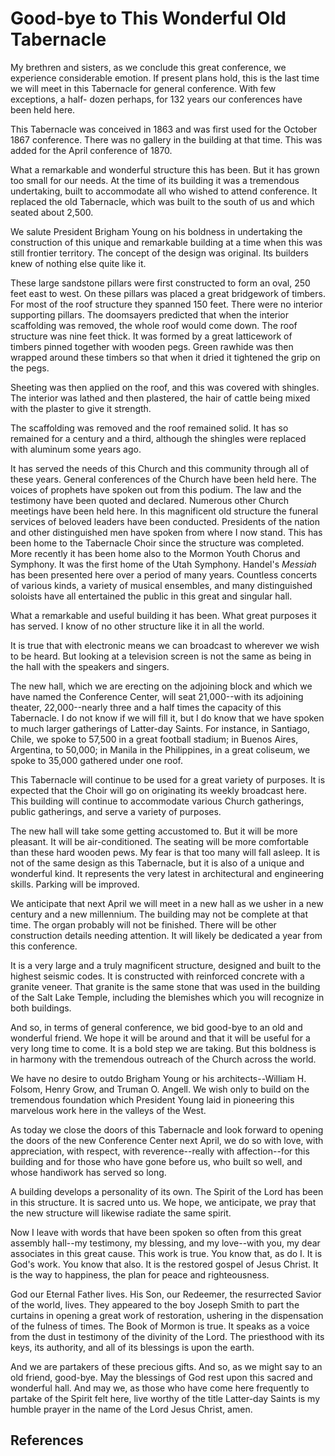 # Good-bye to This Wonderful Old Tabernacle

My brethren and sisters, as we conclude this great conference, we experience
considerable emotion. If present plans hold, this is the last time we will
meet in this Tabernacle for general conference. With few exceptions, a half-
dozen perhaps, for 132 years our conferences have been held here.

This Tabernacle was conceived in 1863 and was first used for the October 1867
conference. There was no gallery in the building at that time. This was added
for the April conference of 1870.

What a remarkable and wonderful structure this has been. But it has grown too
small for our needs. At the time of its building it was a tremendous
undertaking, built to accommodate all who wished to attend conference. It
replaced the old Tabernacle, which was built to the south of us and which
seated about 2,500.

We salute President Brigham Young on his boldness in undertaking the
construction of this unique and remarkable building at a time when this was
still frontier territory. The concept of the design was original. Its builders
knew of nothing else quite like it.

These large sandstone pillars were first constructed to form an oval, 250 feet
east to west. On these pillars was placed a great bridgework of timbers. For
most of the roof structure they spanned 150 feet. There were no interior
supporting pillars. The doomsayers predicted that when the interior
scaffolding was removed, the whole roof would come down. The roof structure
was nine feet thick. It was formed by a great latticework of timbers pinned
together with wooden pegs. Green rawhide was then wrapped around these timbers
so that when it dried it tightened the grip on the pegs.

Sheeting was then applied on the roof, and this was covered with shingles. The
interior was lathed and then plastered, the hair of cattle being mixed with
the plaster to give it strength.

The scaffolding was removed and the roof remained solid. It has so remained
for a century and a third, although the shingles were replaced with aluminum
some years ago.

It has served the needs of this Church and this community through all of these
years. General conferences of the Church have been held here. The voices of
prophets have spoken out from this podium. The law and the testimony have been
quoted and declared. Numerous other Church meetings have been held here. In
this magnificent old structure the funeral services of beloved leaders have
been conducted. Presidents of the nation and other distinguished men have
spoken from where I now stand. This has been home to the Tabernacle Choir
since the structure was completed. More recently it has been home also to the
Mormon Youth Chorus and Symphony. It was the first home of the Utah Symphony.
Handel's _Messiah_ has been presented here over a period of many years.
Countless concerts of various kinds, a variety of musical ensembles, and many
distinguished soloists have all entertained the public in this great and
singular hall.

What a remarkable and useful building it has been. What great purposes it has
served. I know of no other structure like it in all the world.

It is true that with electronic means we can broadcast to wherever we wish to
be heard. But looking at a television screen is not the same as being in the
hall with the speakers and singers.

The new hall, which we are erecting on the adjoining block and which we have
named the Conference Center, will seat 21,000--with its adjoining theater,
22,000--nearly three and a half times the capacity of this Tabernacle. I do
not know if we will fill it, but I do know that we have spoken to much larger
gatherings of Latter-day Saints. For instance, in Santiago, Chile, we spoke to
57,500 in a great football stadium; in Buenos Aires, Argentina, to 50,000; in
Manila in the Philippines, in a great coliseum, we spoke to 35,000 gathered
under one roof.

This Tabernacle will continue to be used for a great variety of purposes. It
is expected that the Choir will go on originating its weekly broadcast here.
This building will continue to accommodate various Church gatherings, public
gatherings, and serve a variety of purposes.

The new hall will take some getting accustomed to. But it will be more
pleasant. It will be air-conditioned. The seating will be more comfortable
than these hard wooden pews. My fear is that too many will fall asleep. It is
not of the same design as this Tabernacle, but it is also of a unique and
wonderful kind. It represents the very latest in architectural and engineering
skills. Parking will be improved.

We anticipate that next April we will meet in a new hall as we usher in a new
century and a new millennium. The building may not be complete at that time.
The organ probably will not be finished. There will be other construction
details needing attention. It will likely be dedicated a year from this
conference.

It is a very large and a truly magnificent structure, designed and built to
the highest seismic codes. It is constructed with reinforced concrete with a
granite veneer. That granite is the same stone that was used in the building
of the Salt Lake Temple, including the blemishes which you will recognize in
both buildings.

And so, in terms of general conference, we bid good-bye to an old and
wonderful friend. We hope it will be around and that it will be useful for a
very long time to come. It is a bold step we are taking. But this boldness is
in harmony with the tremendous outreach of the Church across the world.

We have no desire to outdo Brigham Young or his architects--William H. Folsom,
Henry Grow, and Truman O. Angell. We wish only to build on the tremendous
foundation which President Young laid in pioneering this marvelous work here
in the valleys of the West.

As today we close the doors of this Tabernacle and look forward to opening the
doors of the new Conference Center next April, we do so with love, with
appreciation, with respect, with reverence--really with affection--for this
building and for those who have gone before us, who built so well, and whose
handiwork has served so long.

A building develops a personality of its own. The Spirit of the Lord has been
in this structure. It is sacred unto us. We hope, we anticipate, we pray that
the new structure will likewise radiate the same spirit.

Now I leave with words that have been spoken so often from this great assembly
hall--my testimony, my blessing, and my love--with you, my dear associates in
this great cause. This work is true. You know that, as do I. It is God's work.
You know that also. It is the restored gospel of Jesus Christ. It is the way
to happiness, the plan for peace and righteousness.

God our Eternal Father lives. His Son, our Redeemer, the resurrected Savior of
the world, lives. They appeared to the boy Joseph Smith to part the curtains
in opening a great work of restoration, ushering in the dispensation of the
fulness of times. The Book of Mormon is true. It speaks as a voice from the
dust in testimony of the divinity of the Lord. The priesthood with its keys,
its authority, and all of its blessings is upon the earth.

And we are partakers of these precious gifts. And so, as we might say to an
old friend, good-bye. May the blessings of God rest upon this sacred and
wonderful hall. And may we, as those who have come here frequently to partake
of the Spirit felt here, live worthy of the title Latter-day Saints is my
humble prayer in the name of the Lord Jesus Christ, amen.

## References

